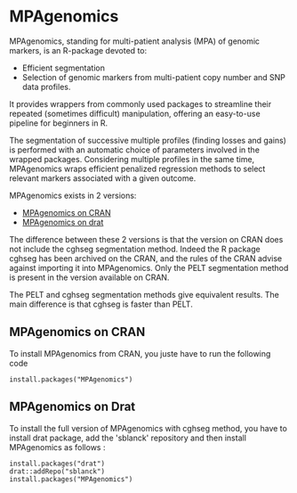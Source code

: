 # MPAgenomics

MPAgenomics, standing for multi-patient analysis (MPA) of genomic markers, is an R-package devoted to:

  * Efficient segmentation
  * Selection of genomic markers from multi-patient copy number and SNP data profiles. 

It provides wrappers from commonly used packages to streamline their repeated (sometimes difficult) manipulation, offering an easy-to-use pipeline for beginners in R.

The segmentation of successive multiple profiles (finding losses and gains) is performed with an automatic choice of parameters involved in the wrapped packages. Considering multiple profiles in the same time, MPAgenomics wraps efficient penalized regression methods to select relevant markers associated with a given outcome.

MPAgenomics exists in 2 versions:

 * [MPAgenomics on CRAN](#cran)
 * [MPAgenomics on drat](#drat)
 
The difference between these 2 versions is that the version on CRAN does not include the cghseg segmentation method. Indeed the R package cghseg has been archived on the CRAN, and the rules of the CRAN advise against importing it into MPAgenomics.
Only the PELT segmentation method is present in the version available on CRAN. 

The PELT and cghseg segmentation methods give equivalent results. The main difference is that cghseg is faster than PELT.

## MPAgenomics on CRAN

To install MPAgenomics from CRAN, you juste have to run the following code
```
install.packages("MPAgenomics")
```


## MPAgenomics on Drat

To install the full version of MPAgenomics with cghseg method, you have to install drat package, add the 'sblanck' repository and then install MPAgenomics as follows : 
```
install.packages("drat")
drat::addRepo("sblanck")
install.packages("MPAgenomics")
```






